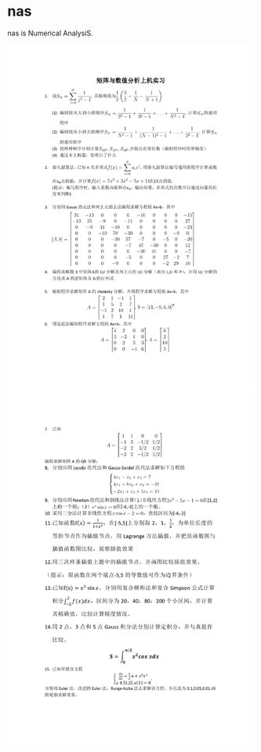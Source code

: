 # nas
nas is Numerical AnalysiS.

![](https://github.com/gdsglgf/nas/raw/master/nas1.jpg)
![](https://github.com/gdsglgf/nas/raw/master/nas2.jpg)